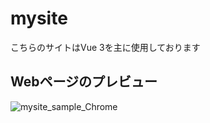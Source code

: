 # mysite
こちらのサイトはVue 3を主に使用しております

## Webページのプレビュー

![mysite_sample_Chrome](https://github.com/Ms-Record/MySiteofKN/assets/76523203/e8c3d665-99b8-455a-9195-81c30c91d61c)
